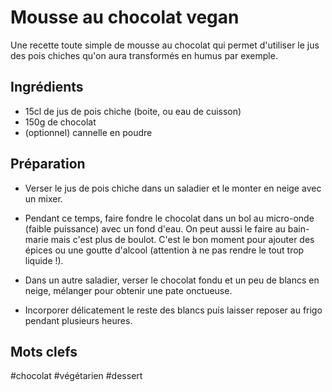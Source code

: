 Mousse au chocolat vegan
===============

Une recette toute simple de mousse au chocolat qui
permet d'utiliser le jus des pois chiches qu'on aura
transformés en humus par exemple.

Ingrédients
-----------
- 15cl de jus de pois chiche (boite, ou eau de cuisson)
- 150g de chocolat
- (optionnel) cannelle en poudre

Préparation
----------

* Verser le jus de pois chiche dans un saladier
  et le monter en neige avec un mixer.

* Pendant ce temps, faire fondre le chocolat 
  dans un bol au micro-onde (faible puissance)
  avec un fond d'eau. On peut aussi le faire au
  bain-marie mais c'est plus de boulot.
  C'est le bon moment pour ajouter des épices
  ou une goutte d'alcool (attention à ne pas
  rendre le tout trop liquide !).

* Dans un autre saladier, verser le chocolat fondu
  et un peu de blancs en neige, mélanger pour obtenir
  une pate onctueuse.

* Incorporer délicatement le reste des blancs puis
  laisser reposer au frigo pendant plusieurs heures.

Mots clefs
----------

#chocolat
#végétarien
#dessert
